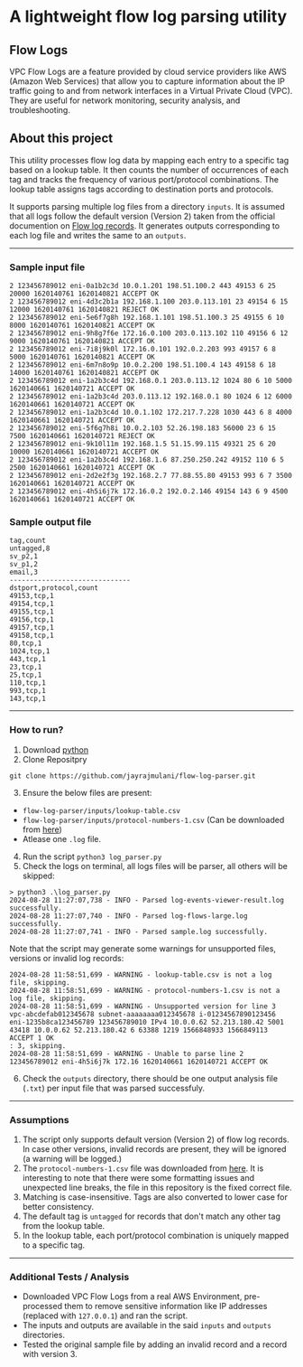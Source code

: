 # A lightweight flow log parsing utility
## Flow Logs
VPC Flow Logs are a feature provided by cloud service providers like AWS (Amazon Web Services) that allow you to capture information about the IP traffic going to and from network interfaces in a Virtual Private Cloud (VPC). They are useful for network monitoring, security analysis, and troubleshooting.

## About this project
This utility processes flow log data by mapping each entry to a specific tag based on a lookup table. It then counts the number of occurrences of each tag and tracks the frequency of various port/protocol combinations. The lookup table assigns tags according to destination ports and protocols.

It supports parsing multiple log files from a directory `inputs`. It is assumed that all logs follow the default version (Version 2) taken from the official documention on [Flow log records](https://docs.aws.amazon.com/vpc/latest/userguide/flow-log-records.html). It generates outputs corresponding to each log file and writes the same to an `outputs`. 

---

### Sample input file 
```log
2 123456789012 eni-0a1b2c3d 10.0.1.201 198.51.100.2 443 49153 6 25 20000 1620140761 1620140821 ACCEPT OK 
2 123456789012 eni-4d3c2b1a 192.168.1.100 203.0.113.101 23 49154 6 15 12000 1620140761 1620140821 REJECT OK 
2 123456789012 eni-5e6f7g8h 192.168.1.101 198.51.100.3 25 49155 6 10 8000 1620140761 1620140821 ACCEPT OK 
2 123456789012 eni-9h8g7f6e 172.16.0.100 203.0.113.102 110 49156 6 12 9000 1620140761 1620140821 ACCEPT OK 
2 123456789012 eni-7i8j9k0l 172.16.0.101 192.0.2.203 993 49157 6 8 5000 1620140761 1620140821 ACCEPT OK 
2 123456789012 eni-6m7n8o9p 10.0.2.200 198.51.100.4 143 49158 6 18 14000 1620140761 1620140821 ACCEPT OK 
2 123456789012 eni-1a2b3c4d 192.168.0.1 203.0.113.12 1024 80 6 10 5000 1620140661 1620140721 ACCEPT OK 
2 123456789012 eni-1a2b3c4d 203.0.113.12 192.168.0.1 80 1024 6 12 6000 1620140661 1620140721 ACCEPT OK 
2 123456789012 eni-1a2b3c4d 10.0.1.102 172.217.7.228 1030 443 6 8 4000 1620140661 1620140721 ACCEPT OK 
2 123456789012 eni-5f6g7h8i 10.0.2.103 52.26.198.183 56000 23 6 15 7500 1620140661 1620140721 REJECT OK 
2 123456789012 eni-9k10l11m 192.168.1.5 51.15.99.115 49321 25 6 20 10000 1620140661 1620140721 ACCEPT OK 
2 123456789012 eni-1a2b3c4d 192.168.1.6 87.250.250.242 49152 110 6 5 2500 1620140661 1620140721 ACCEPT OK 
2 123456789012 eni-2d2e2f3g 192.168.2.7 77.88.55.80 49153 993 6 7 3500 1620140661 1620140721 ACCEPT OK 
2 123456789012 eni-4h5i6j7k 172.16.0.2 192.0.2.146 49154 143 6 9 4500 1620140661 1620140721 ACCEPT OK 
```

### Sample output file
```
tag,count
untagged,8 
sv_p2,1 
sv_p1,2 
email,3 
------------------------------
dstport,protocol,count
49153,tcp,1 
49154,tcp,1 
49155,tcp,1 
49156,tcp,1 
49157,tcp,1 
49158,tcp,1 
80,tcp,1 
1024,tcp,1 
443,tcp,1 
23,tcp,1 
25,tcp,1 
110,tcp,1 
993,tcp,1 
143,tcp,1
```

---


### How to run?

1. Download [python](https://www.python.org/downloads/)
2. Clone Repositpry
```
git clone https://github.com/jayrajmulani/flow-log-parser.git
```
3. Ensure the below files are present:
  - `flow-log-parser/inputs/lookup-table.csv`
  - `flow-log-parser/inputs/protocol-numbers-1.csv` (Can be downloaded from [here](https://www.iana.org/assignments/protocol-numbers/protocol-numbers.xhtml))
  - Atlease one `.log` file.
4. Run the script
```python3 log_parser.py```
5. Check the logs on terminal, all logs files will be parser, all others will be skipped:
```
> python3 .\log_parser.py
2024-08-28 11:27:07,738 - INFO - Parsed log-events-viewer-result.log successfully.
2024-08-28 11:27:07,740 - INFO - Parsed log-flows-large.log successfully.
2024-08-28 11:27:07,741 - INFO - Parsed sample.log successfully.
```
Note that the script may generate some warnings for unsupported files, versions or invalid log records:
```
2024-08-28 11:58:51,699 - WARNING - lookup-table.csv is not a log file, skipping.
2024-08-28 11:58:51,699 - WARNING - protocol-numbers-1.csv is not a log file, skipping.
2024-08-28 11:58:51,699 - WARNING - Unsupported version for line 3 vpc-abcdefab012345678 subnet-aaaaaaaa012345678 i-01234567890123456 eni-1235b8ca123456789 123456789010 IPv4 10.0.0.62 52.213.180.42 5001 43418 10.0.0.62 52.213.180.42 6 63388 1219 1566848933 1566849113 ACCEPT 1 OK
: 3, skipping.
2024-08-28 11:58:51,699 - WARNING - Unable to parse line 2 123456789012 eni-4h5i6j7k 172.16 1620140661 1620140721 ACCEPT OK 
```
6. Check the `outputs` directory, there should be one output analysis file (`.txt`) per input file that was parsed successfuly.


---

### Assumptions
1. The script only supports default version (Version 2) of flow log records. In case other versions, invalid records are present, they will be ignored (a warning will be logged.)
2. The `protocol-numbers-1.csv` file was downloaded from [here](https://www.iana.org/assignments/protocol-numbers/protocol-numbers.xhtml). It is interesting to note that there were some formatting issues and unexpected line breaks, the file in this repository is the fixed correct file. 
3. Matching is case-insensitive. Tags are also converted to lower case for better consistency.
4. The default tag is `untagged` for records that don't match any other tag from the lookup table. 
5. In the lookup table, each port/protocol combination is uniquely mapped to a specific tag.


---

### Additional Tests / Analysis
- Downloaded VPC Flow Logs from a real AWS Environment, pre-processed them to remove sensitive information like IP addresses (replaced with `127.0.0.1`) and ran the script. 
- The inputs and outputs are available in the said `inputs` and `outputs` directories.
- Tested the original sample file by adding an invalid record and a record with version 3. 